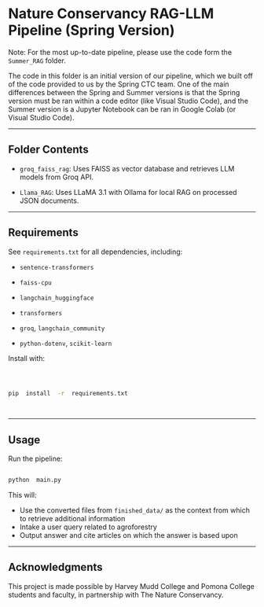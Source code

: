 
# Nature Conservancy RAG-LLM Pipeline (Spring Version)

  

  

Note: For the most up-to-date pipeline, please use the code form the `Summer_RAG` folder.

  

The code in this folder is an initial version of our pipeline, which we built off of the code provided to us by the Spring CTC team. One of the main differences between the Spring and Summer versions is that the Spring version must be ran within a code editor (like Visual Studio Code), and the Summer version is a Jupyter Notebook can be ran in Google Colab (or Visual Studio Code). 


---

  

  

## Folder Contents
  

-  `groq_faiss_rag`: Uses FAISS as vector database and retrieves LLM models from Groq API. 
  

-  `Llama_RAG`:  Uses LLaMA 3.1 with Ollama for local RAG on processed JSON documents.

  


---

  


## Requirements

  

  

See `requirements.txt` for all dependencies, including:

  

-  `sentence-transformers`

  

-  `faiss-cpu`

  

-  `langchain_huggingface`

  

-  `transformers`

  

-  `groq`, `langchain_community`

  

-  `python-dotenv`, `scikit-learn`

  

  

Install with:

  

  

```bash

  

pip  install  -r  requirements.txt

  

```

 

---

  

  

## Usage

  
Run the pipeline:

  

```bash

python  main.py

```
  

This will:

  
- Use the converted files from `finished_data/` as the context from which to retrieve additional information
- Intake a user query related to agroforestry
- Output answer and cite articles on which the answer is based upon


---

 
## Acknowledgments

  

  

This project is made possible by Harvey Mudd College and Pomona College students and faculty, in partnership with The Nature Conservancy.